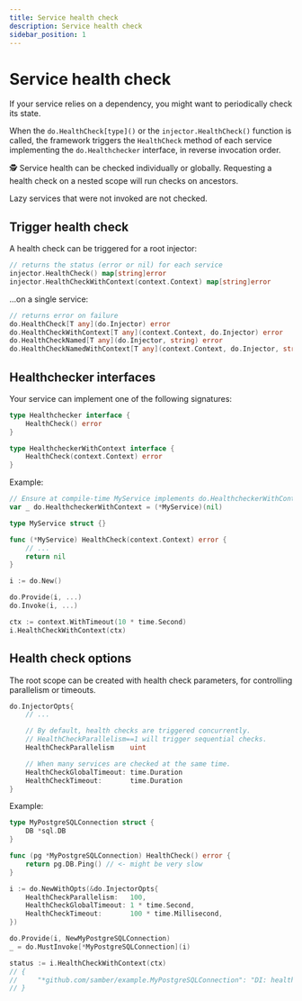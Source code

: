```yaml
---
title: Service health check
description: Service health check
sidebar_position: 1
---
```


# Service health check

If your service relies on a dependency, you might want to periodically check its state.

When the `do.HealthCheck[type]()` or the `injector.HealthCheck()` function is called, the framework triggers the `HealthCheck` method of each service implementing the `do.Healthchecker` interface, in reverse invocation order.

🕵️ Service health can be checked individually or globally. Requesting a health check on a nested scope will run checks on ancestors.

Lazy services that were not invoked are not checked.

## Trigger health check

A health check can be triggered for a root injector:

```go
// returns the status (error or nil) for each service
injector.HealthCheck() map[string]error
injector.HealthCheckWithContext(context.Context) map[string]error
```

...on a single service:

```go
// returns error on failure
do.HealthCheck[T any](do.Injector) error
do.HealthCheckWithContext[T any](context.Context, do.Injector) error
do.HealthCheckNamed[T any](do.Injector, string) error
do.HealthCheckNamedWithContext[T any](context.Context, do.Injector, string) error
```

## Healthchecker interfaces

Your service can implement one of the following signatures:

```go
type Healthchecker interface {
	HealthCheck() error
}

type HealthcheckerWithContext interface {
	HealthCheck(context.Context) error
}
```

Example:

```go
// Ensure at compile-time MyService implements do.HealthcheckerWithContext
var _ do.HealthcheckerWithContext = (*MyService)(nil)

type MyService struct {}

func (*MyService) HealthCheck(context.Context) error {
    // ...
    return nil
}

i := do.New()

do.Provide(i, ...)
do.Invoke(i, ...)

ctx := context.WithTimeout(10 * time.Second)
i.HealthCheckWithContext(ctx)
```

## Health check options

The root scope can be created with health check parameters, for controlling parallelism or timeouts.

```go
do.InjectorOpts{
    // ...

    // By default, health checks are triggered concurrently.
    // HealthCheckParallelism==1 will trigger sequential checks.
    HealthCheckParallelism    uint

    // When many services are checked at the same time.
    HealthCheckGlobalTimeout: time.Duration
    HealthCheckTimeout:       time.Duration
}
```

Example:

```go
type MyPostgreSQLConnection struct {
    DB *sql.DB
}

func (pg *MyPostgreSQLConnection) HealthCheck() error {
    return pg.DB.Ping() // <- might be very slow
}

i := do.NewWithOpts(&do.InjectorOpts{
    HealthCheckParallelism:   100,
    HealthCheckGlobalTimeout: 1 * time.Second,
    HealthCheckTimeout:       100 * time.Millisecond,
})

do.Provide(i, NewMyPostgreSQLConnection)
_ = do.MustInvoke[*MyPostgreSQLConnection](i)

status := i.HealthCheckWithContext(ctx)
// {
//     "*github.com/samber/example.MyPostgreSQLConnection": "DI: health check timeout: context deadline exceeded",
// }
```
